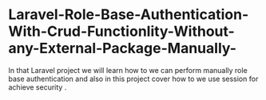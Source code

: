 # Laravel-Role-Base-Authentication-With-Crud-Functionlity-Without-any-External-Package-Manually-
In that Laravel project we will learn how to we can perform manually role base authentication and also in this project cover how to we use session for achieve security .
